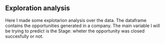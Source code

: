 ## Exploration analysis

Here I made some explotarion analysis over the data. The dataframe contains the opportunities generated
in a company. The main variable I will be trying to predict is the Stage: wheter the opportunity was 
closed succesfully or not.
